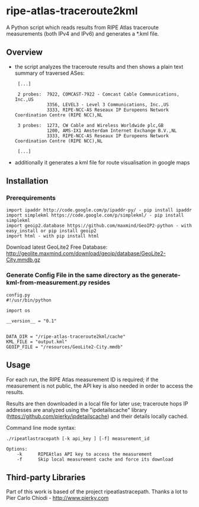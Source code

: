 ripe-atlas-traceroute2kml
=========================

A Python script which reads results from RIPE Atlas traceroute measurements (both IPv4 and IPv6) and generates a *.kml file.

Overview
--------

*  the script analyzes the traceroute results and then shows a plain text summary of traversed ASes:

        [...]
    
        2 probes:  7922, COMCAST-7922 - Comcast Cable Communications, Inc.,US
                   3356, LEVEL3 - Level 3 Communications, Inc.,US
                   3333, RIPE-NCC-AS Reseaux IP Europeens Network Coordination Centre (RIPE NCC),NL
        
        3 probes:  1273, CW Cable and Wireless Worldwide plc,GB
                   1200, AMS-IX1 Amsterdam Internet Exchange B.V.,NL
                   3333, RIPE-NCC-AS Reseaux IP Europeens Network Coordination Centre (RIPE NCC),NL
        
        [...]
* additionally it generates a kml file for route visualisation in google maps


Installation
------------

### Prerequirements

    import ipaddr http://code.google.com/p/ipaddr-py/ - pip install ipaddr
    import simplekml https://code.google.com/p/simplekml/ - pip install simplekml
    import geoip2.database https://github.com/maxmind/GeoIP2-python - with easy_install or pip install geoip2
    import html - with pip install html 

Download latest GeoLite2 Free Database: http://geolite.maxmind.com/download/geoip/database/GeoLite2-City.mmdb.gz

### Generate Config File in the same directory as the generate-kml-from-measurement.py resides
    config.py
    #!/usr/bin/python
    
    import os
    
    __version__ = "0.1"
    
    
    DATA_DIR = "/ripe-atlas-traceroute2kml/cache"
    KML_FILE = "output.kml"
    GEOIP_FILE = "/resources/GeoLite2-City.mmdb"


Usage
-----

For each run, the RIPE Atlas measurement ID is required; if the measurement is not public, the API key is also needed in order to access the results.

Results are then downloaded in a local file for later use; traceroute hops IP addresses are analyzed using the "ipdetailscache" library (https://github.com/pierky/ipdetailscache) and their details locally cached.


Command line mode syntax:

    ./ripeatlastracepath [-k api_key ] [-f] measurement_id
    
    Options:
        -k      RIPEAtlas API key to access the measurement
        -f      Skip local measurement cache and force its download

Third-party Libraries
---------------------
Part of this work is based of the project ripeatlastracepath. Thanks a lot to Pier Carlo Chiodi - http://www.pierky.com




